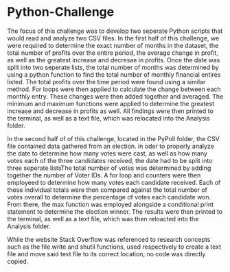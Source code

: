 # Python-Challenge

The focus of this challenge was to develop two seperate Python scripts that would read and analyze two CSV files. In the first half of this challenge, we were required to determine the exact number of months in the dataset, the total number of profits over the entire period, the average change in profit, as well as the greatest increase and decresae in profits. Once the date was split into two seperate lists, the total number of months was determined by using a python function to find the total number of monthly financial entires listed. The total profits over the time period were found using a similar method. For loops were then applied to calculate the change between each monthly entry. These changes were then added together and averaged. The minimum and maximum functions were applied to determine the greatest increase and decrease in profits as well. All findings were then printed to the terminal, as well as a text file, which was relocated into the Analysis folder. 

In the second half of of this challenge, located in the PyPoll folder, the CSV file contained data gathered from an election. in oder to properly analyze the date to determine how many votes were cast, as well as how many votes each of the three candidates received, the date had to be split into three seperate listsThe total number of votes was determined by adding together the number of Voter IDs. A for loop and counters were then employeed to determine how many votes each candidate received. Each of these individual totals were then compared against the total number of votes overall to determine the percentage of votes each candidate won. From there, the max function was employed alongside a conditional print statement to determine the election winner. The results were then printed to the terminal, as well as a text file, which was then reloacted into the Analysis folder. 

While the website Stack Overflow was referenced to research concepts such as the file.write and shutil functions, used respectively to create a text file and move said text file to its correct location, no code was directly copied. 
